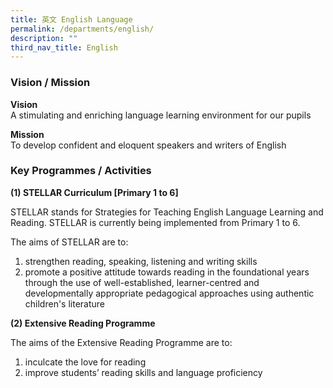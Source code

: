 ```yaml
---
title: 英文 English Language
permalink: /departments/english/
description: ""
third_nav_title: English
---
```

### Vision / Mission

**Vision** <br>
A stimulating and enriching language learning environment for our pupils&nbsp;

**Mission** <br>
To develop confident and eloquent speakers and writers of English

### Key Programmes / Activities


**(1) STELLAR Curriculum \[Primary 1 to 6\]**

STELLAR stands for Strategies for Teaching English Language Learning and Reading. STELLAR is currently being implemented from Primary 1 to 6.&nbsp;

The aims of STELLAR are to: <br>
1) strengthen reading, speaking, listening and writing skills <br>
2) promote a positive attitude towards reading in the foundational years through the use of well-established, learner-centred and developmentally appropriate pedagogical approaches using authentic children's literature

**(2) Extensive Reading Programme**

The aims of the Extensive Reading Programme are to: <br>
1) inculcate the love for reading <br>
2) improve students’ reading skills and language proficiency